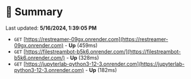 # 📖 Summary
Last updated: **5/16/2024, 1:39:05 PM**

- `GET` [https://restreamer-09gx.onrender.com](https://restreamer-09gx.onrender.com) - **Up** (459ms)
- `GET` [https://filestreambot-b5k6.onrender.com/](https://filestreambot-b5k6.onrender.com/) - **Up** (328ms)
- `GET` [https://jupyterlab-python3-12-3.onrender.com](https://jupyterlab-python3-12-3.onrender.com) - **Up** (182ms)
